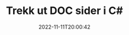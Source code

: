 ---
############################# Static ############################
layout: "auto-gen-merger"
date: 2022-11-11T20:00:42
draft: false
otherformats: docm docx dot dotm dotx epub html mht mhtml odp ods odt one otp ott pdf

############################# Head ############################
head_title: "Trekk ut DOC sider i C#"
head_description: "Trekk ut sider raskt fra en DOC-fil i C#. Lagre det nye dokumentet som inneholder de valgte sidene ved hjelp av dokumentsammenslåings-API."

############################# Header ############################
title: "Trekk ut DOC sider i C#"
description: "Trekk ut DOC sider med noen få linjer med .NET-kode."
bg_image: "https://cms.admin.containerize.com/templates/aspose/App_Themes/V3/images/bg/header1.png"
bg_overlay: false
button:
    enable: true
    icon: "fas fa-arrow-down"
    label: "Last ned gratis prøveversjon"
    link: "https://downloads.groupdocs.com/merger/net"

############################# SubMenu ############################
submenu:
    enable: true

    left:
        img_alt: "GroupDocs.Merger for .NET"
        image: "https://cms.admin.containerize.com/templates/groupdocs/images/product-logos/90x90-noborder/groupdocs-merger-net.png"
        product: "GroupDocs.Merger"
        platform: ".NET"

    middle:
        button:

            # button loop
            - link: "https://apireference.groupdocs.com/merger/net"
              text: "API-referanse"

            # button loop
            - link: "https://github.com/groupdocs-merger"
              text: "Kodeeksempler"

            # button loop
            - link: "https://products.groupdocs.app/merger/family"
              text: "Live-demoer"

            # button loop
            - link: "https://purchase.groupdocs.com/pricing/merger/net"
              text: "Prissetting"

    right:
        link_download: "https://downloads.groupdocs.com/merger"
        link_learn: "https://docs.groupdocs.com/merger/net"
        link_buy: "https://purchase.groupdocs.com"

############################# About ############################
about:
    enable: true
    title: "Om GroupDocs.Merger for .NET API"
    content: |
        [GroupDocs.Merger for .NET](/no/merger/net/) tilbyr en enkel løsning for trygt å slå sammen og dele mellom et bredt spekter av dokumentformater, inkludert PDF, Microsoft Office (Word, Excel, PowerPoint , OneNote), OpenDocument, HTML, bilder og mange andre i .NET-applikasjoner. Ved å legge til bare noen få linjer med koden, utfør flere dokumentoperasjoner som flytte, fjerne, rotere, bytte ut, trekke ut eller endre retningen på sidene i dokumentene. Dokumentsammenslåings-APIet støtter også forhåndsvisning av dokumentsider som et bilde for å analysere dokumentstrukturen, formateringen og innholdet på siden.
        
        GroupDocs.Merger API er et riktig valg for bedriftsløsninger som trenger filsideutpakkingsfunksjoner. Disse APIene støttes godt på alle større operativsystemer og plattformer, inkludert .NET Framework, .NET Standard, .NET Core, Mono.

############################# Steps ############################
steps:
    enable: true
    title_left: "Pakk ut DOC filsider i .NET"
    content_left: |
        [GroupDocs.Merger for .NET](/no/merger/net/) gjør det enkelt for C#-utviklere å trekke ut de ønskede sidene fra en DOC-fil og lagre den som en ny fil som inneholder de valgte sidene ved å implementere noen få enkle trinn.
        
        * Initialiser **ExtractOptions** med sidetall som skal vises i det resulterende dokumentet.
        * Opprett en ny forekomst av **Merger** og send kildedokumentstien som en konstruktørparameter.
        * Ring **ExtractPages** og send **ExtractOptions**-objektet.
        * Ring **Save** og spesifiser filbanen for å lagre det resulterende dokumentet.

    title_right: "Systemkrav"
    content_right: |
        GroupDocs.Merger for .NET APIer støttes på alle større plattformer og operativsystemer. Før du utfører koden nedenfor, sørg for at du har følgende forutsetninger installert på systemet ditt.

        * Operativsystemer: Microsoft Windows, Linux, MacOS
        * Utviklingsmiljøer: Visual Studio, Xamarin, MonoDevelop
        * Rammer: .NET Framework, .NET Standard, .NET Core, Mono
        * Last ned den nyeste versjonen av GroupDocs.Merger for .NET fra [NuGet](https://www.nuget.org/packages/groupdocs.merger)
         
    code: |
     {{% merger/additional-styles %}}
     {{< merger/code-merger title="Hvordan trekke ut DOC filsider ved å bruke C# eksempelkode">}}

        ```csharp    
        // Pakk ut DOC filsider ved hjelp av GroupDocs.Merger API
        // Initialiser ExtractOptions-klassen med valgte sidetall
        ExtractOptions extractOptions = new ExtractOptions(new int[] { 2, 5 });

        // Instantier sammenslåing med inndatadokumentet DOC
        using (Merger merger = new Merger("input.doc"))
          {
            // Ring ExtractPages-metoden og send ExtractOptions-objektet til det
            merger.ExtractPages(extractOptions);
    
            // Ring Lagre-metoden for å lagre utdatadokumentet med utpakkede sider
            merger.Save("output.doc");
          }
        ```
     {{< /merger/code-merger >}}

############################# Demos ############################
demos:
    enable: true
    title: "Live-demoer – Trekk ut DOC-sider på nett"
    content: |
       Pakk ut DOC-filsider akkurat nå ved å besøke nettstedet [GroupDocs.Merger Live Demos](https://products.groupdocs.app/splitter/extract-pages/doc).
       Live-demoen har følgende fordeler.
        
############################# About Formats ############################
about_formats:
    enable: true

############################# More Formats ############################
more_formats:
    enable: true
    title: "Trekk ut sider fra andre dokumentformater"
    content: |
        .NET dokumenterer fusjon og splitt API for filformater og bilder. Pakk ut noen av de populære filformatene som angitt nedenfor.

############################# Back to top ###############################
back_to_top:
    enable: true
---